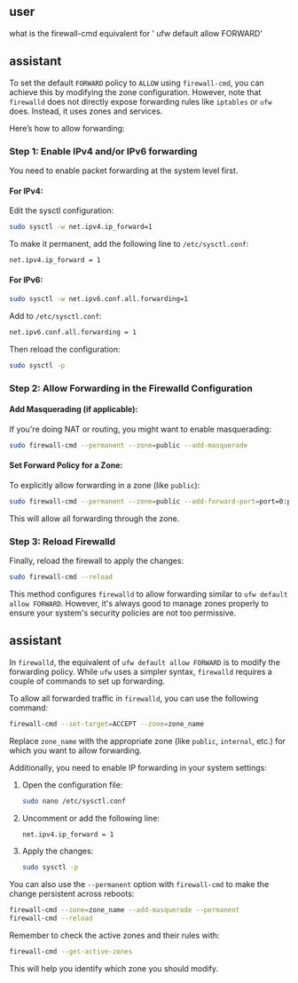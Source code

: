 ## user
what is the firewall-cmd equivalent for ' ufw default allow FORWARD'
## assistant

To set the default `FORWARD` policy to `ALLOW` using `firewall-cmd`, you can achieve this by modifying the zone configuration. However, note that `firewalld` does not directly expose forwarding rules like `iptables` or `ufw` does. Instead, it uses zones and services.

Here’s how to allow forwarding:

### Step 1: Enable IPv4 and/or IPv6 forwarding
You need to enable packet forwarding at the system level first.

#### For IPv4:
Edit the sysctl configuration:
```bash
sudo sysctl -w net.ipv4.ip_forward=1
```

To make it permanent, add the following line to `/etc/sysctl.conf`:
```bash
net.ipv4.ip_forward = 1
```

#### For IPv6:
```bash
sudo sysctl -w net.ipv6.conf.all.forwarding=1
```

Add to `/etc/sysctl.conf`:
```bash
net.ipv6.conf.all.forwarding = 1
```

Then reload the configuration:
```bash
sudo sysctl -p
```

### Step 2: Allow Forwarding in the Firewalld Configuration

#### Add Masquerading (if applicable):
If you're doing NAT or routing, you might want to enable masquerading:
```bash
sudo firewall-cmd --permanent --zone=public --add-masquerade
```

#### Set Forward Policy for a Zone:
To explicitly allow forwarding in a zone (like `public`):
```bash
sudo firewall-cmd --permanent --zone=public --add-forward-port=port=0:proto=all:toaddr=0.0.0.0
```

This will allow all forwarding through the zone.

### Step 3: Reload Firewalld
Finally, reload the firewall to apply the changes:
```bash
sudo firewall-cmd --reload
```

This method configures `firewalld` to allow forwarding similar to `ufw default allow FORWARD`. However, it's always good to manage zones properly to ensure your system's security policies are not too permissive.
## assistant

In `firewalld`, the equivalent of `ufw default allow FORWARD` is to modify the forwarding policy. While `ufw` uses a simpler syntax, `firewalld` requires a couple of commands to set up forwarding.

To allow all forwarded traffic in `firewalld`, you can use the following command:

```bash
firewall-cmd --set-target=ACCEPT --zone=zone_name
```

Replace `zone_name` with the appropriate zone (like `public`, `internal`, etc.) for which you want to allow forwarding.

Additionally, you need to enable IP forwarding in your system settings:

1. Open the configuration file:
   ```bash
   sudo nano /etc/sysctl.conf
   ```

2. Uncomment or add the following line:
   ```bash
   net.ipv4.ip_forward = 1
   ```

3. Apply the changes:
   ```bash
   sudo sysctl -p
   ```

You can also use the `--permanent` option with `firewall-cmd` to make the change persistent across reboots:

```bash
firewall-cmd --zone=zone_name --add-masquerade --permanent
firewall-cmd --reload
```

Remember to check the active zones and their rules with:

```bash
firewall-cmd --get-active-zones
```

This will help you identify which zone you should modify.